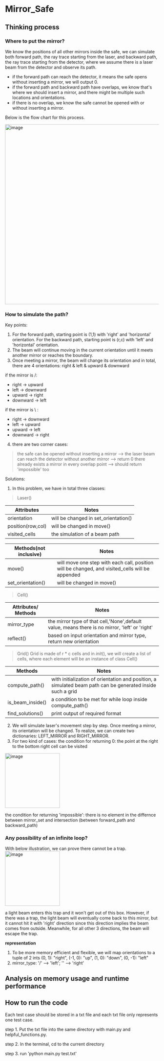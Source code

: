# Mirror_Safe
## Thinking process
### Where to put the mirror?
We know the positions of all other mirrors inside the safe, we can simulate both forward path, the ray trace starting from the laser, and backward path,  the ray trace starting from the detector, where we assume there is a laser beam from the detector and observe its path.

- if the forward path can reach the detector, it means the safe opens without inserting a mirror, we will output 0.
- if the forward path and backward path have overlaps, we know that's where we should insert a mirror, and there might be multiple such locations and orientations.
- if there is no overlap, we know the safe cannot be opened with or without inserting a mirror.

Below is the flow chart for this process.

<img width="588" alt="image" src="https://user-images.githubusercontent.com/77568908/168939544-9a944555-52a3-4b7e-ab69-7f3da11beed3.png">


### How to simulate the path?
Key points:

1. For the forward path, starting point is (1,1) with 'right' and 'horizontal' orientation. For the backward path, starting point is (r,c) with 'left' and 'horizontal' orientation.
2. The beam will continue moving in the current orientation until it meets another mirror or reaches the boundary. 
3. Once meeting a mirror, the beam will change its orientation and in total, there are 4 orientations: right & left & upward & downward

if the mirror is /:
- right -> upward
- left -> downward
- upward -> right
- downward -> left

if the mirror is \ :
- right -> downward
- left -> upward
- upward -> left
- downward -> right

4. there are two corner cases:
> the safe can be opened without inserting a mirror --> the laser beam can reach the detector without another mirror --> return 0
> there already exists a mirror in every overlap point --> should return 'impossible' too

Solutions:

1. In this problem, we have in total three classes:
> Laser()

| Attributes        | Notes                                |
|-------------------|--------------------------------------|
| orientation       | will be changed in set_orientation() |
| position(row,col) | will be changed in move()            |
| visited_cells     | the simulation of a beam path        |

| Methods(not inclusive) | Notes                                                                                           |
|------------------------|-------------------------------------------------------------------------------------------------|
| move()                 | will move one step with each call, position will be changed, and visited_cells will be appended |
| set_orientation()      | will be changed in move()                                                                       |

> Cell()

| Attributes/ Methods | Notes                                                                                          |
|---------------------|------------------------------------------------------------------------------------------------|
| mirror_type         | the mirror type of that cell,'None',default value, means there is no mirror, 'left' or 'right' |
| reflect()           | based on input orientation and mirror type, return new orientation                             |

> Grid()
Grid is made of r * c cells and in _init_(), we will create a list of cells, where each element will be an instance of class Cell()

| Methods          | Notes                                                                                                      |
|------------------|------------------------------------------------------------------------------------------------------------|
| compute_path()   | with initialization of orientation and position, a simulated beam path can be generated inside such a grid |
| is_beam_inside() | a condition to be met for while loop inside compute_path()                                                 |
| find_solutions() | print output of required format                                                                            |

2. We will simulate laser's movement step by step. Once meeting a mirror, its orientation will be changed. To realize, we can create two dictionaries: LEFT_MIRROR and RIGHT_MIRROR.
3. For two kind of cases:
the condition for returning 0: the point at the right to the bottom right cell can be visited
<img width="179" alt="image" src="https://user-images.githubusercontent.com/77568908/168867005-86400215-4e5a-4f20-ba94-a1020346a387.png">

the condition for returning 'impossible': there is no element in the differnce between mirror_set and intersection (between forward_path and backward_path) 

### Any possibility of an infinite loop?
With below illustration, we can prove there cannot be a trap.
<img width="179" alt="image" src="https://user-images.githubusercontent.com/77568908/168870462-89958adf-a835-4131-9d99-b2aa06484d4d.png">

a light beam enters this trap and it won't get out of this box. However, if there was a trap, the light beam will eventually come back to this mirror, but it cannot hit it with 'right' direction since this direction implies the beam comes from outside. Meanwhile, for all other 3 directions, the beam will escape the trap.

**representation**
1. To be more memory efficient and flexible, we will map orientations to a tuple of 2 ints
    (0, 1): "right",
    (-1, 0): "up",
    (1, 0): "down",
    (0, -1): "left"
2. mirror_type: '/' --> 'left'; '\' --> 'right'

## Analysis on memory usage and runtime performance

## How to run the code
Each test case should be stored in a txt file and each txt file only represents one test case.

step 1. Put the txt file into the same directory with main.py and helpful_functions.py.

step 2. In the terminal, cd to the current directory

step 3. run 'python main.py test.txt'
